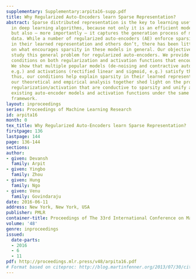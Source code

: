 ```yaml
---
supplementary: Supplementary:arpita16-supp.pdf
title: Why Regularized Auto-Encoders learn Sparse Representation?
abstract: Sparse distributed representation is the key to learning useful features
  in deep learning algorithms, because not only it is an efficient mode of data representation,
  but also – more importantly – it captures the generation process of most real world
  data. While a number of regularized auto-encoders (AE) enforce sparsity explicitly
  in their learned representation and others don’t, there has been little formal analysis
  on what encourages sparsity in these models in general. Our objective is to formally
  study this general problem for regularized auto-encoders. We provide sufficient
  conditions on both regularization and activation functions that encourage sparsity.
  We show that multiple popular models (de-noising and contractive auto encoders,
  e.g.) and activations (rectified linear and sigmoid, e.g.) satisfy these conditions;
  thus, our conditions help explain sparsity in their learned representation. Thus
  our theoretical and empirical analysis together shed light on the properties of
  regularization/activation that are conductive to sparsity and unify a number of
  existing auto-encoder models and activation functions under the same analytical
  framework.
layout: inproceedings
series: Proceedings of Machine Learning Research
id: arpita16
month: 0
tex_title: Why Regularized Auto-Encoders learn Sparse Representation?
firstpage: 136
lastpage: 144
page: 136-144
sections: 
author:
- given: Devansh
  family: Arpit
- given: Yingbo
  family: Zhou
- given: Hung
  family: Ngo
- given: Venu
  family: Govindaraju
date: 2016-06-11
address: New York, New York, USA
publisher: PMLR
container-title: Proceedings of The 33rd International Conference on Machine Learning
volume: '48'
genre: inproceedings
issued:
  date-parts:
  - 2016
  - 6
  - 11
pdf: http://proceedings.mlr.press/v48/arpita16.pdf
# Format based on citeproc: http://blog.martinfenner.org/2013/07/30/citeproc-yaml-for-bibliographies/
---
```

